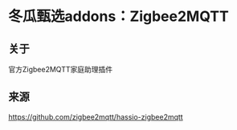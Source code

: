# 冬瓜甄选addons：Zigbee2MQTT

## 关于

官方Zigbee2MQTT家庭助理插件

## 来源

https://github.com/zigbee2mqtt/hassio-zigbee2mqtt
